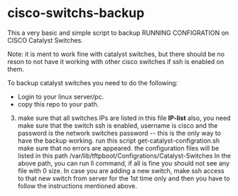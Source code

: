 # cisco-switchs-backup

This a very basic and simple script to backup RUNNING CONFIGRATION on CISCO Catalyst Switches. 

Note: it is ment to work fine with catalyst switches, but there should be no reson to not have it working with other cisco switches if ssh is enabled on them. 


To backup catalyst switches you need to do the following:

* Login to your linux server/pc. 
* copy this repo to your path. 
3. make sure that all switches IPs are listed in this file **IP-list**
also, you need make sure that the switch ssh is enabled, username is cisco and the password is the network switches password -- this is the only way to have the backup working.
run this script get-catalyst-configration.sh
make sure that no errors are appeared.
the configuration files will be listed in this path /var/lib/tftpboot/Configrations/Catalyst-Switches
In the above path, you can run ll command, if all is fine you should not see any file with 0 size.
In case you are adding a new switch, make ssh access to that new switch from server for the 1st time only and then you have to follow the instructions mentioned above.
